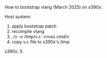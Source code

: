 How to bootstrap vlang (March 2025) on s390x:

Host system:
1. apply bootstrap patch
2. recompile vlang
3. ./v -o /tmp/v.c -cross cmd/v
4. copy v.c file to s390x's /tmp

s390x:
5.